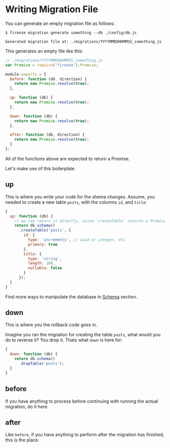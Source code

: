 # Writing Migration File

You can generate an empty migration file as follows:

```
$ firenze migration generate something --db ./config/db.js

Generated migration file at: ./migrations/YYYYMMDDHHMMSS_something.js
```

This generates an empty file like this:

```js
// ./migrations/YYYYMMDDHHMMSS_something.js
var Promise = require('firenze').Promise;

module.exports = {
  before: function (db, direction) {
    return new Promise.resolve(true);
  },

  up: function (db) {
    return new Promise.resolve(true);
  },

  down: function (db) {
    return new Promise.resolve(true);
  },

  after: function (db, direction) {
    return new Promise.resolve(true);
  }
};
```

All of the functions above are expected to return a Promise.

Let's make use of this boilerplate.

## up

This is where you write your code for the shema changes. Assume, you needed to create a new table `posts`, with the columns `id`, and `title`:

```js
{
  up: function (db) {
    // we can return it directly, since `createTable` returns a Promise already
    return db.schema()
      .createTable('posts', {
        id: {
          type: 'increments', // uuid or integer, etc
          primary: true
        },
        title: {
          type: 'string',
          length: 100,
          nullable: false
        }
      });
  }
}
```

Find more ways to manipulate the database in [Schema](../Schema) section.

## down

This is where you the rollback code goes in.

Imagine you ran the migration for creating the table `posts`, what would you do to reverse it? You drop it. Thats what `down` is here for:

```js
{
  down: function (db) {
    return db.schema()
      .dropTable('posts');
  }
}
```

## before

If you have anything to process before continuing with running the actual migration, do it here.

## after

Like `before`, if you have anything to perform after the migration has finished, this is the place.
